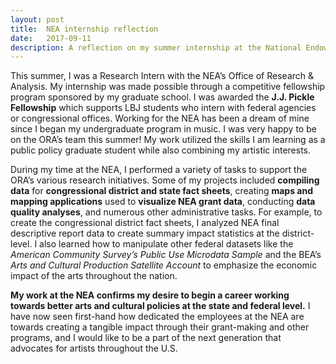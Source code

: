 ```yaml
---
layout: post
title:  NEA internship reflection
date:   2017-09-11
description: A reflection on my summer internship at the National Endowment for the Arts.
---
```


This summer, I was a Research Intern with the NEA’s Office of Research & Analysis. My internship was made possible through a competitive fellowship program sponsored by my graduate school. I was awarded the **J.J. Pickle Fellowship** which supports LBJ students who intern with federal agencies or congressional offices. Working for the NEA has been a dream of mine since I began my undergraduate program in music. I was very happy to be on the ORA’s team this summer! My work utilized the skills I am learning as a public policy graduate student while also combining my artistic interests. During my time at the NEA, I performed a variety of tasks to support the ORA’s various research initiatives. Some of my projects included **compiling data** for **congressional district and state fact sheets**, creating **maps and mapping applications** used to **visualize NEA grant data**, conducting **data quality analyses**, and numerous other administrative tasks. For example, to create the congressional district fact sheets, I analyzed NEA final descriptive report data to create summary impact statistics at the district-level. I also learned how to manipulate other federal datasets like the *American Community Survey’s Public Use Microdata Sample* and the BEA’s *Arts and Cultural Production Satellite Account* to emphasize the economic impact of the arts throughout the nation. **My work at the NEA confirms my desire to begin a career working towards better arts and cultural policies at the state and federal level.** I have now seen first-hand how dedicated the employees at the NEA are towards creating a tangible impact through their grant-making and other programs, and I would like to be a part of the next generation that advocates for artists throughout the U.S.   
